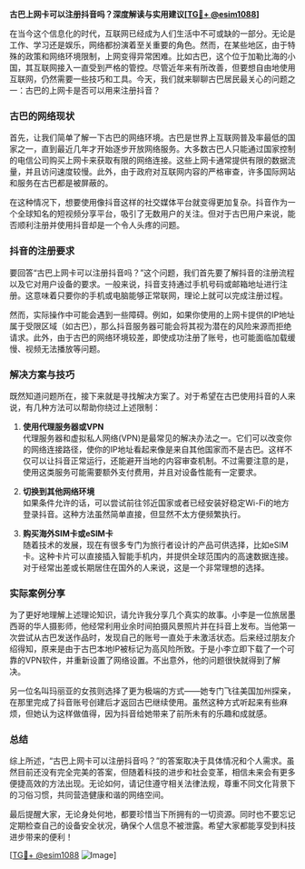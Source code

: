 **古巴上网卡可以注册抖音吗？深度解读与实用建议[[TG💪+ @esim1088](https://t.me/s/esim1088)]**

在当今这个信息化的时代，互联网已经成为人们生活中不可或缺的一部分。无论是工作、学习还是娱乐，网络都扮演着至关重要的角色。然而，在某些地区，由于特殊的政策和网络环境限制，上网变得异常困难。比如古巴，这个位于加勒比海的小国，其互联网接入一直受到严格的管控。尽管近年来有所改善，但要想自由地使用互联网，仍然需要一些技巧和工具。今天，我们就来聊聊古巴居民最关心的问题之一：古巴的上网卡是否可以用来注册抖音？

### 古巴的网络现状

首先，让我们简单了解一下古巴的网络环境。古巴是世界上互联网普及率最低的国家之一，直到最近几年才开始逐步开放网络服务。大多数古巴人只能通过国家控制的电信公司购买上网卡来获取有限的网络连接。这些上网卡通常提供有限的数据流量，并且访问速度较慢。此外，由于政府对互联网内容的严格审查，许多国际网站和服务在古巴都是被屏蔽的。

在这种情况下，想要使用像抖音这样的社交媒体平台就变得更加复杂。抖音作为一个全球知名的短视频分享平台，吸引了无数用户的关注。但对于古巴用户来说，能否顺利注册并使用抖音却是一个令人头疼的问题。

### 抖音的注册要求

要回答“古巴上网卡可以注册抖音吗？”这个问题，我们首先要了解抖音的注册流程以及它对用户设备的要求。一般来说，抖音支持通过手机号码或邮箱地址进行注册。这意味着只要你的手机或电脑能够正常联网，理论上就可以完成注册过程。

然而，实际操作中可能会遇到一些障碍。例如，如果你使用的上网卡提供的IP地址属于受限区域（如古巴），那么抖音服务器可能会将其视为潜在的风险来源而拒绝请求。此外，由于古巴的网络环境较差，即使成功注册了账号，也可能面临加载缓慢、视频无法播放等问题。

### 解决方案与技巧

既然知道问题所在，接下来就是寻找解决方案了。对于希望在古巴使用抖音的人来说，有几种方法可以帮助你绕过上述限制：

1. **使用代理服务器或VPN**  
   代理服务器和虚拟私人网络(VPN)是最常见的解决办法之一。它们可以改变你的网络连接路径，使你的IP地址看起来像是来自其他国家而不是古巴。这样不仅可以让抖音正常运行，还能避开当地的内容审查机制。不过需要注意的是，使用这类服务可能需要额外支付费用，并且对设备性能有一定要求。

2. **切换到其他网络环境**  
   如果条件允许的话，可以尝试前往邻近国家或者已经安装好稳定Wi-Fi的地方登录抖音。这种方法虽然简单直接，但显然不太方便频繁执行。

3. **购买海外SIM卡或eSIM卡**  
   随着技术的发展，现在有很多专门为旅行者设计的产品可供选择，比如eSIM卡。这种卡片可以直接插入智能手机内，并提供全球范围内的高速数据连接。对于经常出差或长期居住在国外的人来说，这是一个非常理想的选择。

### 实际案例分享

为了更好地理解上述理论知识，请允许我分享几个真实的故事。小李是一位旅居墨西哥的华人摄影师，他经常利用业余时间拍摄风景照片并在抖音上发布。当他第一次尝试从古巴发送作品时，发现自己的账号一直处于未激活状态。后来经过朋友介绍得知，原来是由于古巴本地IP被标记为高风险所致。于是小李立即下载了一个可靠的VPN软件，并重新设置了网络设置。不出意外，他的问题很快就得到了解决。

另一位名叫玛丽亚的女孩则选择了更为极端的方式——她专门飞往美国加州探亲，在那里完成了抖音账号创建后才返回古巴继续使用。虽然这种方式听起来有些麻烦，但她认为这样做值得，因为抖音给她带来了前所未有的乐趣和成就感。

### 总结

综上所述，“古巴上网卡可以注册抖音吗？”的答案取决于具体情况和个人需求。虽然目前还没有完全完美的答案，但随着科技的进步和社会变革，相信未来会有更多便捷高效的方法出现。无论如何，请记住遵守相关法律法规，尊重不同文化背景下的习俗习惯，共同营造健康和谐的网络空间。

最后提醒大家，无论身处何地，都要珍惜当下所拥有的一切资源。同时也不要忘记定期检查自己的设备安全状况，确保个人信息不被泄露。希望大家都能享受到科技进步带来的便利！

[[TG💪+ @esim1088](https://t.me/s/esim1088) ![Image](https://i.postimg.cc/4NQfJmqS/Snipaste-2025-05-13-00-14-12.png)]